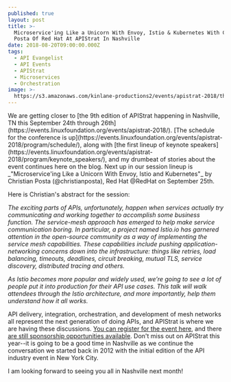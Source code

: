 ```yaml
---
published: true
layout: post
title: >-
  Microservice'ing Like a Unicorn With Envoy, Istio & Kubernetes With Christian
  Posta Of Red Hat At APIStrat In Nashville
date: 2018-08-20T09:00:00.000Z
tags:
  - API Evangelist
  - API Events
  - APIStrat
  - Microservices
  - Orchestration
image: >-
  https://s3.amazonaws.com/kinlane-productions2/events/apistrat-2018/the-hardest-part-about-microserv.jpg
---
```

<p></p>We are getting closer to [the 9th edition of APIStrat happening in Nashville, TN this September 24th through 26th](https://events.linuxfoundation.org/events/apistrat-2018/). [The schedule for the conference is up](https://events.linuxfoundation.org/events/apistrat-2018/program/schedule/), along with [the first lineup of keynote speakers](https://events.linuxfoundation.org/events/apistrat-2018/program/keynote_speakers/), and my drumbeat of stories about the event continues here on the blog. Next up in our session lineup is _"Microservice'ing Like a Unicorn With Envoy, Istio and Kubernetes"_ by Christian Posta (@christianposta), Red Hat @RedHat on September 25th.

Here is Christian's abstract for the session:

_The exciting parts of APIs, unfortunately, happen when services actually try communicating and working together to accomplish some business function. The service-mesh approach has emerged to help make service communication boring. In particular, a project named Istio.io has garnered attention in the open-source community as a way of implementing the service mesh capabilities. These capabilities include pushing application-networking concerns down into the infrastructure: things like retries, load balancing, timeouts, deadlines, circuit breaking, mutual TLS, service discovery, distributed tracing and others._

_As Istio becomes more popular and widely used, we’re going to see a lot of people put it into production for their API use cases. This talk will walk attendees through the Istio architecture, and more importantly, help them understand how it all works._

API delivery, integration, orchestration, and development of mesh networks all represent the next generation of doing APIs, and APIStrat is where we are having these discussions. [You can register for the event here](https://events.linuxfoundation.org/events/apistrat-2018/attend/register/), and there [are still sponsorship opportunities available](https://events.linuxfoundation.org/events/apistrat-2018/sponsor/). Don't miss out on APIStrat this year--it is going to be a good time in Nashville as we continue the conversation we started back in 2012 with the initial edition of the API industry event in New York City.

I am looking forward to seeing you all in Nashville next month!
